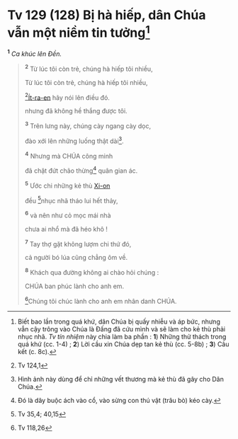 # Tv 129 (128) Bị hà hiếp, dân Chúa vẫn một niềm tin tưởng[^1-aeed898b-81d8-481e-ba68-24991a1af906]

<sup><b>1</b></sup> _Ca khúc lên Đền._

> <sup><b>2</b></sup> Từ lúc tôi còn trẻ, chúng hà hiếp tôi nhiều,
>
> Từ lúc tôi còn trẻ, chúng hà hiếp tôi nhiều,
>
> [^1@-aeed898b-81d8-481e-ba68-24991a1af906][Ít-ra-en]() hãy nói lên điều đó.
>
> nhưng đã không hề thắng được tôi.
>
> <sup><b>3</b></sup> Trên lưng này, chúng cày ngang cày dọc,
>
> đào xới lên những luống thật dài[^2-aeed898b-81d8-481e-ba68-24991a1af906].
>
> <sup><b>4</b></sup> Nhưng mà CHÚA công minh
>
> đã chặt đứt chão thừng[^3-aeed898b-81d8-481e-ba68-24991a1af906] quân gian ác.
>
> <sup><b>5</b></sup> Ước chi những kẻ thù [Xi-on]()
>
> đều [^2@-aeed898b-81d8-481e-ba68-24991a1af906]nhục nhã tháo lui hết thảy,
>
> <sup><b>6</b></sup> và nên như cỏ mọc mái nhà
>
> chưa ai nhổ mà đã héo khô !
>
> <sup><b>7</b></sup> Tay thợ gặt không lượm chi thứ đó,
>
> cả người bó lúa cũng chẳng ôm về.
>
> <sup><b>8</b></sup> Khách qua đường không ai chào hỏi chúng :
>
> CHÚA ban phúc lành cho anh em.
>
> [^3@-aeed898b-81d8-481e-ba68-24991a1af906]Chúng tôi chúc lành cho anh em nhân danh CHÚA.

[^1-aeed898b-81d8-481e-ba68-24991a1af906]: Biết bao lần trong quá khứ, dân Chúa bị quấy nhiễu và áp bức, nhưng vẫn cậy trông vào Chúa là Đấng đã cứu mình và sẽ làm cho kẻ thù phải nhục nhã. _Tv tín nhiệm_ này chia làm ba phần : **1**) Những thử thách trong quá khứ (cc. 1-4) ; **2**) Lời cầu xin Chúa dẹp tan kẻ thù (cc. 5-8b) ; **3**) Câu kết (c. 8c).

[^2-aeed898b-81d8-481e-ba68-24991a1af906]: Hình ảnh này dùng để chỉ những vết thương mà kẻ thù đã gây cho Dân Chúa.

[^3-aeed898b-81d8-481e-ba68-24991a1af906]: Đó là dây buộc ách vào cổ, vào sừng con thú vật (trâu bò) kéo cày.

[^1@-aeed898b-81d8-481e-ba68-24991a1af906]: Tv 124,1

[^2@-aeed898b-81d8-481e-ba68-24991a1af906]: Tv 35,4; 40,15

[^3@-aeed898b-81d8-481e-ba68-24991a1af906]: Tv 118,26
